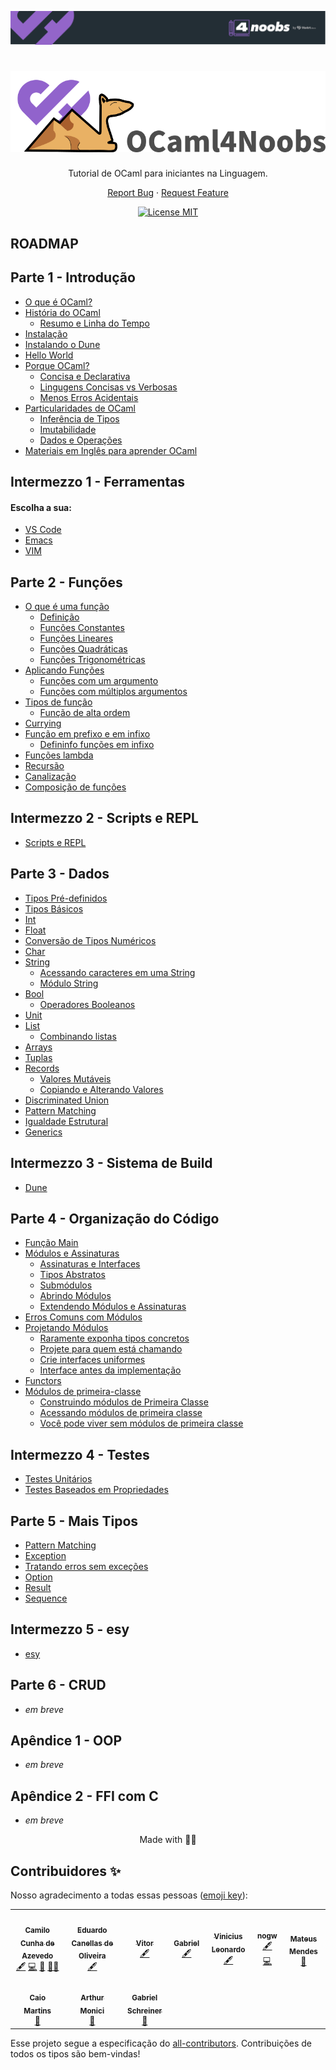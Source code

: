 <p align="center">
  <a href="https://github.com/he4rt/4noobs" target="_blank">
    <img src="./images/header-4noobs.svg">
  </a>
</p>

<h1 align="center">
  <img src="./images/logo_ocaml_noobs.png" alt="ocaml">
</h1>

<p align="center">Tutorial de OCaml para iniciantes na Linguagem.</p>

<p align="center">
    <a href="https://github.com/Camilotk/ocaml4noobs/issues">Report Bug</a>
    ·
    <a href="https://github.com/Camilotk/ocaml4noobs/issues">Request Feature</a>
  </p>
</p>

<p align="center">
  <a href="https://opensource.org/licenses/MIT">
    <img src="https://img.shields.io/badge/License-MIT-blue.svg" alt="License MIT">
  </a>
</p>

## ROADMAP

## Parte 1 - Introdução
- [O que é OCaml?](https://github.com/Camilotk/ocaml4noobs/tree/master/1-introducao#o-que-%C3%A9-ocaml)
- [História do OCaml](https://github.com/Camilotk/ocaml4noobs/tree/master/1-introducao#hist%C3%B3ria-do-ocaml)
  - [Resumo e Linha do Tempo](https://github.com/Camilotk/ocaml4noobs/tree/master/1-introducao#resumo-e-linha-do-tempo)
- [Instalação](https://github.com/Camilotk/ocaml4noobs/tree/master/1-introducao#instala%C3%A7%C3%A3o)
- [Instalando o Dune](https://github.com/Camilotk/ocaml4noobs/tree/master/1-introducao#instalando-o-dune)
- [Hello World](https://github.com/Camilotk/ocaml4noobs/tree/master/1-introducao#hello-world)
- [Porque OCaml?](https://github.com/Camilotk/ocaml4noobs/tree/master/1-introducao#porque-ocaml)
	- [Concisa e Declarativa](https://github.com/Camilotk/ocaml4noobs/tree/master/1-introducao#concisa-e-declarativa)
  	- [Lingugens Concisas vs Verbosas](https://github.com/Camilotk/ocaml4noobs/tree/master/1-introducao#lingugens-concisas-vs-verbosas)
	- [Menos Erros Acidentais](https://github.com/Camilotk/ocaml4noobs/tree/master/1-introducao#menos-erros-acidentais)
- [Particularidades de OCaml](https://github.com/Camilotk/ocaml4noobs/tree/master/1-introducao#particularidades-de-ocaml)
	- [Inferência de Tipos](https://github.com/Camilotk/ocaml4noobs/tree/master/1-introducao#infer%C3%AAncia-de-tipos)
	- [Imutabilidade](https://github.com/Camilotk/ocaml4noobs/tree/master/1-introducao#imutabilidade)
	- [Dados e Operações](https://github.com/Camilotk/ocaml4noobs/tree/master/1-introducao#dados-e-opera%C3%A7%C3%B5es)
- [Materiais em Inglês para aprender OCaml](https://github.com/Camilotk/ocaml4noobs/tree/master/1-introducao#materiais-em-ingl%C3%AAs-para-aprender-ocaml)

## Intermezzo 1 -  Ferramentas
#### Escolha a sua:
- [VS Code](https://github.com/Camilotk/ocaml4noobs/blob/master/1I%20-%20ferramentas/vscode.md)
- [Emacs](https://github.com/Camilotk/ocaml4noobs/blob/master/1I%20-%20ferramentas/emacs.md)
- [VIM](https://github.com/Camilotk/ocaml4noobs/blob/master/1I%20-%20ferramentas/vim.md)

## Parte 2 - Funções
- [O que é uma função](https://github.com/Camilotk/ocaml4noobs/tree/master/2-funcoes#o-que-%C3%A9-uma-fun%C3%A7%C3%A3o)
    - [Definição](https://github.com/Camilotk/ocaml4noobs/tree/master/2-funcoes#defini%C3%A7%C3%A3o)
    - [Funções Constantes](https://github.com/Camilotk/ocaml4noobs/tree/master/2-funcoes#fun%C3%A7%C3%B5es-constantes)
    - [Funções Lineares](https://github.com/Camilotk/ocaml4noobs/tree/master/2-funcoes#fun%C3%A7%C3%B5es-lineares)
    - [Funções Quadráticas](https://github.com/Camilotk/ocaml4noobs/tree/master/2-funcoes#fun%C3%A7%C3%B5es-quadr%C3%A1ticas)
    - [Funções Trigonométricas](https://github.com/Camilotk/ocaml4noobs/tree/master/2-funcoes#fun%C3%A7%C3%B5es-trigonom%C3%A9tricas)
- [Aplicando Funções](https://github.com/Camilotk/ocaml4noobs/tree/master/2-funcoes#aplica%C3%A7%C3%A3o-de-fun%C3%A7%C3%B5es)
    - [Funções com um argumento](https://github.com/Camilotk/ocaml4noobs/tree/master/2-funcoes#fun%C3%A7%C3%B5es-com-um-argumento)
    - [Funções com múltiplos argumentos](https://github.com/Camilotk/ocaml4noobs/tree/master/2-funcoes#fun%C3%A7%C3%B5es-com-m%C3%BAltiplos-argumentos)
- [Tipos de função](https://github.com/Camilotk/ocaml4noobs/tree/master/2-funcoes#tipos-de-fun%C3%A7%C3%A3o)
    - [Função de alta ordem](https://github.com/Camilotk/ocaml4noobs/tree/master/2-funcoes#fun%C3%A7%C3%B5es-de-alta-ordem)
- [Currying](https://github.com/Camilotk/ocaml4noobs/tree/master/2-funcoes#currying)
- [Função em prefixo e em infixo](https://github.com/Camilotk/ocaml4noobs/tree/master/2-funcoes#fun%C3%A7%C3%A3o-em-prefixo-e-em-infixo)
    - [Defininfo funções em infixo](https://github.com/Camilotk/ocaml4noobs/tree/master/2-funcoes#definindo-fun%C3%A7%C3%B5es-em-infixo)
- [Funções lambda](https://github.com/Camilotk/ocaml4noobs/tree/master/2-funcoes#fun%C3%A7%C3%B5es-lambda)
- [Recursão](https://github.com/Camilotk/ocaml4noobs/tree/master/2-funcoes#recurs%C3%A3o)
- [Canalização](https://github.com/Camilotk/ocaml4noobs/tree/master/2-funcoes#piping--canaliza%C3%A7%C3%A3o)
- [Composição de funções](https://github.com/Camilotk/ocaml4noobs/tree/master/2-funcoes#composi%C3%A7%C3%A3o-de-fun%C3%A7%C3%B5es)

## Intermezzo 2 -  Scripts e REPL
- [Scripts e REPL](https://github.com/Camilotk/ocaml4noobs/tree/master/2I%20-%20repl#scripts-e-repl)

## Parte 3 - Dados
- [Tipos Pré-definidos](https://github.com/Camilotk/ocaml4noobs/tree/master/3-dados#tipos-pr%C3%A9-definidos)
 - [Tipos Básicos](https://github.com/Camilotk/ocaml4noobs/tree/master/3-dados#tipos-b%C3%A1sicos)
 - [Int](https://github.com/Camilotk/ocaml4noobs/tree/master/3-dados#int)
 - [Float](https://github.com/Camilotk/ocaml4noobs/tree/master/3-dados#float)
 - [Conversão de Tipos Numéricos](https://github.com/Camilotk/ocaml4noobs/tree/master/3-dados#convers%C3%A3o-de-tipos-num%C3%A9ricos)
 - [Char](https://github.com/Camilotk/ocaml4noobs/tree/master/3-dados#char)
 - [String](https://github.com/Camilotk/ocaml4noobs/tree/master/3-dados#string)
	 - [Acessando caracteres em uma String](https://github.com/Camilotk/ocaml4noobs/tree/master/3-dados#acessando-carateres-em-uma-string)
	 - [Módulo String](https://github.com/Camilotk/ocaml4noobs/tree/master/3-dados#m%C3%B3dulo-string)
 - [Bool](https://github.com/Camilotk/ocaml4noobs/tree/master/3-dados#bool)
 	- [Operadores Booleanos](https://github.com/Camilotk/ocaml4noobs/tree/master/3-dados#operadores-booleanos)
- [Unit](https://github.com/Camilotk/ocaml4noobs/tree/master/3-dados#unit)
- [List](https://github.com/Camilotk/ocaml4noobs/tree/master/3-dados#list)
	- [Combinando listas](https://github.com/Camilotk/ocaml4noobs/tree/master/3-dados#combinando-listas)
- [Arrays](https://github.com/Camilotk/ocaml4noobs/tree/master/3-dados#arrays)
- [Tuplas](https://github.com/Camilotk/ocaml4noobs/tree/master/3-dados#tuplas)
- [Records](https://github.com/Camilotk/ocaml4noobs/tree/master/3-dados#records)
	- [Valores Mutáveis](https://github.com/Camilotk/ocaml4noobs/tree/master/3-dados#valores-mut%C3%A1veis)
	- [Copiando e Alterando Valores](https://github.com/Camilotk/ocaml4noobs/tree/master/3-dados#copiando-e-alterando-valores)
- [Discriminated Union](https://github.com/Camilotk/ocaml4noobs/tree/master/3-dados#discriminated-union)
- [Pattern Matching](https://github.com/Camilotk/ocaml4noobs/tree/master/3-dados#pattern-matching)
- [Igualdade Estrutural](https://github.com/Camilotk/ocaml4noobs/tree/master/3-dados#igualdade-estrutural)
- [Generics](https://github.com/Camilotk/ocaml4noobs/tree/master/3-dados#generics)

## Intermezzo 3 -  Sistema de Build
- [Dune](https://github.com/Camilotk/ocaml4noobs/tree/master/3I%20-%20build%20)

## Parte 4 - Organização do Código
- [Função Main](https://github.com/Camilotk/ocaml4noobs/tree/master/4%20-%20organizacao#fun%C3%A7%C3%A3o-main)
- [Módulos e Assinaturas](https://github.com/Camilotk/ocaml4noobs/tree/master/4%20-%20organizacao#m%C3%B3dulos-e-assinaturas)
    - [Assinaturas e Interfaces](https://github.com/Camilotk/ocaml4noobs/tree/master/4%20-%20organizacao#assinaturas-e-interfaces)
    - [Tipos Abstratos](https://github.com/Camilotk/ocaml4noobs/tree/master/4%20-%20organizacao#tipos-abstratos)
    - [Submódulos](https://github.com/Camilotk/ocaml4noobs/tree/master/4%20-%20organizacao#subm%C3%B3dulos)
    - [Abrindo Módulos](https://github.com/Camilotk/ocaml4noobs/tree/master/4%20-%20organizacao#abrindo-m%C3%B3dulos)
    - [Extendendo Módulos e Assinaturas](https://github.com/Camilotk/ocaml4noobs/tree/master/4%20-%20organizacao#abrindo-m%C3%B3dulos)
- [Erros Comuns com Módulos](https://github.com/Camilotk/ocaml4noobs/tree/master/4%20-%20organizacao#erros-comuns-com-m%C3%B3dulos)
- [Projetando Módulos](https://github.com/Camilotk/ocaml4noobs/tree/master/4%20-%20organizacao#projetando-m%C3%B3dulos)
    - [Raramente exponha tipos concretos](https://github.com/Camilotk/ocaml4noobs/tree/master/4%20-%20organizacao#raramente-exponha-tipos-concretos)
    - [Projete para quem está chamando](https://github.com/Camilotk/ocaml4noobs/tree/master/4%20-%20organizacao#projete-para-quem-est%C3%A1-chamando)
    - [Crie interfaces uniformes](https://github.com/Camilotk/ocaml4noobs/tree/master/4%20-%20organizacao#crie-interfaces-uniformes)
    - [Interface antes da implementação](https://github.com/Camilotk/ocaml4noobs/tree/master/4%20-%20organizacao#interface-antes-da-implementa%C3%A7%C3%A3o)
- [Functors](https://github.com/Camilotk/ocaml4noobs/tree/master/4%20-%20organizacao#functors)
- [Módulos de primeira-classe](https://github.com/Camilotk/ocaml4noobs/tree/master/4%20-%20organizacao#m%C3%B3dulos-de-primeira-classe)
    - [Construindo módulos de Primeira Classe](https://github.com/Camilotk/ocaml4noobs/tree/master/4%20-%20organizacao#m%C3%B3dulos-de-primeira-classe)
    - [Acessando módulos de primeira classe](https://github.com/Camilotk/ocaml4noobs/tree/master/4%20-%20organizacao#acessando-m%C3%B3dulos-de-primeira-classe)
    - [Você pode viver sem módulos de primeira classe](https://github.com/Camilotk/ocaml4noobs/tree/master/4%20-%20organizacao#voc%C3%AA-pode-viver-sem-m%C3%B3dulos-de-primeira-classe)

## Intermezzo 4 - Testes
- [Testes Unitários](https://github.com/Camilotk/ocaml4noobs/blob/master/4I%20-%20testes/README.md#testes-unit%C3%A1rios)
- [Testes Baseados em Propriedades](https://github.com/Camilotk/ocaml4noobs/blob/master/4I%20-%20testes/README.md#testes-baseados-em-propriedades)

## Parte 5 - Mais Tipos
- [Pattern Matching](https://github.com/Camilotk/ocaml4noobs/blob/master/5%20-%20tipos/README.md#pattern-matching)
- [Exception](https://github.com/Camilotk/ocaml4noobs/blob/master/5%20-%20tipos/README.md#exception)
- [Tratando erros sem exceções](https://github.com/Camilotk/ocaml4noobs/blob/master/5%20-%20tipos/README.md#exception)
- [Option](https://github.com/Camilotk/ocaml4noobs/blob/master/5%20-%20tipos/README.md#option)
- [Result](https://github.com/Camilotk/ocaml4noobs/blob/master/5%20-%20tipos/README.md#result)
- [Sequence](https://github.com/Camilotk/ocaml4noobs/blob/master/5%20-%20tipos/README.md#sequence)

## Intermezzo 5 - esy
- [esy](https://github.com/Camilotk/ocaml4noobs/tree/master/I5%20-%20dependencias)

## Parte 6 - CRUD
- *em breve*

## Apêndice 1 - OOP
- *em breve*

## Apêndice 2 - FFI com C
- *em breve*

<p align="center">Made with 🐫💜</p>

## Contribuidores ✨

Nosso agradecimento a todas essas pessoas ([emoji key](https://allcontributors.org/docs/en/emoji-key)):

<!-- ALL-CONTRIBUTORS-LIST:START - Do not remove or modify this section -->
<!-- prettier-ignore-start -->
<!-- markdownlint-disable -->
<table>
  <tr>
    <td align="center"><a href="https://github.com/Camilotk"><img src="https://avatars.githubusercontent.com/u/30880723?v=4?s=100" width="100px;" alt=""/><br /><sub><b>Camilo Cunha de Azevedo</b></sub></a><br /><a href="#content-Camilotk" title="Content">🖋</a> <a href="https://github.com/Camilotk/OCaml4Noobs/commits?author=Camilotk" title="Code">💻</a> <a href="#maintenance-Camilotk" title="Maintenance">🚧</a> <a href="#mentoring-Camilotk" title="Mentoring">🧑‍🏫</a></td>
    <td align="center"><a href="https://github.com/eduardocanellas"><img src="https://avatars.githubusercontent.com/u/34381457?v=4?s=100" width="100px;" alt=""/><br /><sub><b>Eduardo Canellas de Oliveira</b></sub></a><br /><a href="#content-eduardocanellas" title="Content">🖋</a></td>
    <td align="center"><a href="https://vitorsalmeida.vercel.app/"><img src="https://avatars.githubusercontent.com/u/70543018?v=4?s=100" width="100px;" alt=""/><br /><sub><b>Vitor</b></sub></a><br /><a href="#content-vit0rr" title="Content">🖋</a></td>
    <td align="center"><a href="https://github.com/bihellzin"><img src="https://avatars.githubusercontent.com/u/49006461?v=4?s=100" width="100px;" alt=""/><br /><sub><b>Gabriel</b></sub></a><br /><a href="#content-bihellzin" title="Content">🖋</a></td>
    <td align="center"><a href="https://github.com/vinisioux"><img src="https://avatars.githubusercontent.com/u/36283335?v=4?s=100" width="100px;" alt=""/><br /><sub><b>Vinicius Leonardo</b></sub></a><br /><a href="#content-vinisioux" title="Content">🖋</a></td>
    <td align="center"><a href="https://github.com/nogw"><img src="https://avatars.githubusercontent.com/u/65539816?v=4?s=100" width="100px;" alt=""/><br /><sub><b>nogw</b></sub></a><br /><a href="#content-nogw" title="Content">🖋</a> <a href="https://github.com/Camilotk/OCaml4Noobs/commits?author=nogw" title="Code">💻</a></td>
    <td align="center"><a href="https://heartdevs.com/"><img src="https://avatars.githubusercontent.com/u/44484286?v=4?s=100" width="100px;" alt=""/><br /><sub><b>Mateus Mendes </b></sub></a><br /><a href="#design-m7he4rt" title="Design">🎨</a></td>
  </tr>
  <tr>
    <td align="center"><a href="https://github.com/caiomartins1"><img src="https://avatars.githubusercontent.com/u/45666995?v=4?s=100" width="100px;" alt=""/><br /><sub><b>Caio Martins</b></sub></a><br /><a href="https://github.com/Camilotk/OCaml4Noobs/pulls?q=is%3Apr+reviewed-by%3Acaiomartins1" title="Reviewed Pull Requests">👀</a></td>
    <td align="center"><a href="https://github.com/tujmon"><img src="https://avatars.githubusercontent.com/u/61995846?v=4?s=100" width="100px;" alt=""/><br /><sub><b>Arthur Monici</b></sub></a><br /><a href="https://github.com/Camilotk/OCaml4Noobs/pulls?q=is%3Apr+reviewed-by%3Atujmon" title="Reviewed Pull Requests">👀</a></td>
    <td align="center"><a href="https://github.com/gsbcamargo"><img src="https://avatars.githubusercontent.com/u/47952041?v=4?s=100" width="100px;" alt=""/><br /><sub><b>Gabriel Schreiner</b></sub></a><br /><a href="https://github.com/Camilotk/OCaml4Noobs/pulls?q=is%3Apr+reviewed-by%3Agsbcamargo" title="Reviewed Pull Requests">👀</a></td>
  </tr>
</table>

<!-- markdownlint-restore -->
<!-- prettier-ignore-end -->

<!-- ALL-CONTRIBUTORS-LIST:END -->

Esse projeto segue a especificação do [all-contributors](https://github.com/all-contributors/all-contributors). Contribuições de todos os tipos são bem-vindas!
